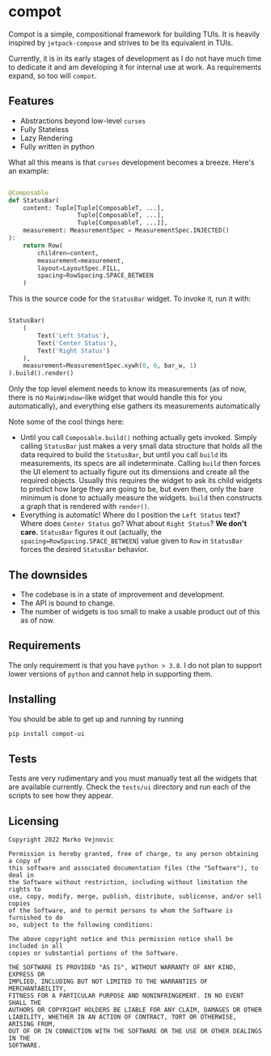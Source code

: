 # compot

Compot is a simple, compositional framework for building TUIs. It is heavily
inspired by `jetpack-compose` and strives to be its equivalent in TUIs.

Currently, it is in its early stages of development as I do not have much time
to dedicate it and am developing it for internal use at work. As requirements
expand, so too will `compot`.

## Features

* Abstractions beyond low-level `curses`
* Fully Stateless
* Lazy Rendering
* Fully written in python

What all this means is that `curses` development becomes a breeze. Here's an
example:
```python

@Composable
def StatusBar(
    content: Tuple[Tuple[ComposableT, ...],
                   Tuple[ComposableT, ...],
                   Tuple[ComposableT, ...]],
    measurement: MeasurementSpec = MeasurementSpec.INJECTED()
):
    return Row(
        children=content,
        measurement=measurement,
        layout=LayoutSpec.FILL,
        spacing=RowSpacing.SPACE_BETWEEN
    )
```

This is the source code for the `StatusBar` widget. To invoke it, run it with:

```python

StatusBar(
    (
        Text('Left Status'),
        Text('Center Status'),
        Text('Right Status')
    ),
    measurement=MeasurementSpec.xywh(0, 0, bar_w, 1)
).build().render()
```

Only the top level element needs to know its measurements (as of now, there is
no `MainWindow`-like widget that would handle this for you automatically), and
everything else gathers its measurements automatically

Note some of the cool things here:

* Until you call `Composable.build()` nothing actually gets invoked. Simply
    calling `StatusBar` just makes a very small data structure that holds all
    the data required to build the `StatusBar`, but until you call `build` its
    measurements, its specs are all indeterminate. Calling `build` then forces
    the UI element to actually figure out its dimensions and create all the
    required objects. Usually this requires the widget to ask its child widgets
    to predict how large they are going to be, but even then, only the bare
    minimum is done to actually measure the widgets. `build` then constructs a
    graph that is rendered with `render()`.
* Everything is automatic! Where do I position the `Left Status` text? Where
    does `Center Status` go? What about `Right Status`? **We don't care.**
    `StatusBar` figures it out (actually, the
    `spacing=RowSpacing.SPACE_BETWEEN`) value given to `Row` in `StatusBar`
    forces the desired `StatusBar` behavior.

## The downsides

* The codebase is in a state of improvement and development.
* The API is bound to change.
* The number of widgets is too small to make a usable product out of this as of
    now.

## Requirements

The only requirement is that you have `python > 3.8`. I do not plan to support
lower versions of `python` and cannot help in supporting them.

## Installing

You should be able to get up and running by running

```bash
pip install compot-ui
```

## Tests

Tests are very rudimentary and you must manually test all the widgets that are
available currently. Check the `tests/ui` directory and run each of the scripts
to see how they appear.

## Licensing

```text
Copyright 2022 Marko Vejnovic

Permission is hereby granted, free of charge, to any person obtaining a copy of
this software and associated documentation files (the "Software"), to deal in
the Software without restriction, including without limitation the rights to
use, copy, modify, merge, publish, distribute, sublicense, and/or sell copies
of the Software, and to permit persons to whom the Software is furnished to do
so, subject to the following conditions:

The above copyright notice and this permission notice shall be included in all
copies or substantial portions of the Software.

THE SOFTWARE IS PROVIDED "AS IS", WITHOUT WARRANTY OF ANY KIND, EXPRESS OR
IMPLIED, INCLUDING BUT NOT LIMITED TO THE WARRANTIES OF MERCHANTABILITY,
FITNESS FOR A PARTICULAR PURPOSE AND NONINFRINGEMENT. IN NO EVENT SHALL THE
AUTHORS OR COPYRIGHT HOLDERS BE LIABLE FOR ANY CLAIM, DAMAGES OR OTHER
LIABILITY, WHETHER IN AN ACTION OF CONTRACT, TORT OR OTHERWISE, ARISING FROM,
OUT OF OR IN CONNECTION WITH THE SOFTWARE OR THE USE OR OTHER DEALINGS IN THE
SOFTWARE.
```
